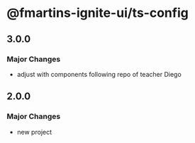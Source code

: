# @fmartins-ignite-ui/ts-config

## 3.0.0

### Major Changes

- adjust with components following repo of teacher Diego

## 2.0.0

### Major Changes

- new project
